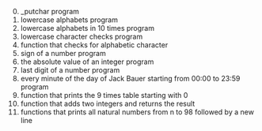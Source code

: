 0. _putchar program
1. lowercase alphabets program
2. lowercase alphabets in 10 times program
3. lowercase character checks program
4. function that checks for alphabetic character
5. sign of a number program
6. the absolute value of an integer program
7. last digit of a number program
8. every minute of the day of Jack Bauer starting from 00:00 to 23:59 program
9. function that prints the 9 times table starting with 0
10. function that adds two integers and returns the result
11. functions that prints all natural numbers from n to 98 followed by a new line
